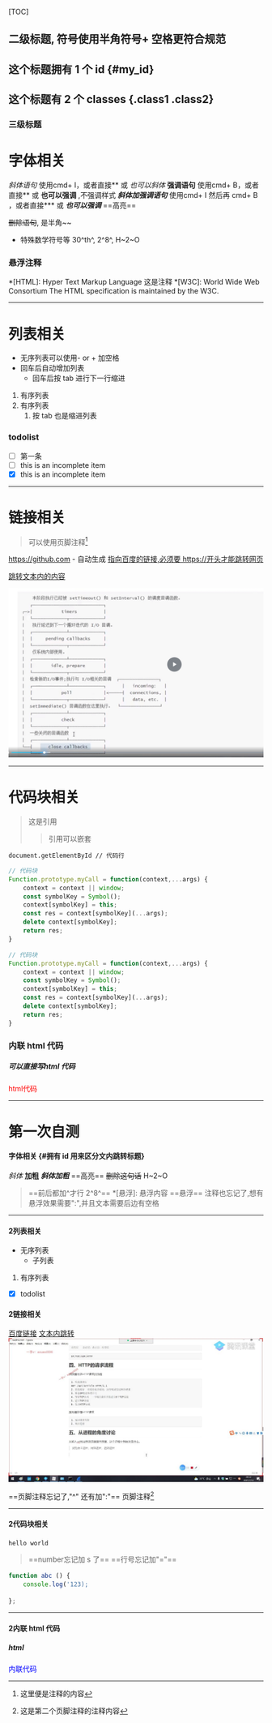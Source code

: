 [TOC]

## 二级标题, 符号使用半角符号+ 空格更符合规范
## 这个标题拥有 1 个 id {#my_id}
## 这个标题有 2 个 classes {.class1 .class2}
### 三级标题

# 字体相关
*斜体语句* 使用cmd+ I，或者直接** 或 _也可以斜体_ 
**强调语句** 使用cmd+ B，或者直接** 或 __也可以强调__ ,不强调样式
***斜体加强调语句*** 使用cmd+ I 然后再 cmd+ B ，或者直接*** 或 ___也可以强调___
==高亮==

~~删除语句~~, 是半角~~

- 特殊数学符号等 30^th^, 2^8^, H~2~O

### 悬浮注释
*[HTML]: Hyper Text Markup Language 这是注释
*[W3C]: World Wide Web Consortium
The HTML specification
is maintained by the W3C.

---

# 列表相关

- 无序列表可以使用- or + 加空格
- 回车后自动增加列表
  - 回车后按 tab 进行下一行缩进


1. 有序列表
2. 有序列表
   1. 按 tab 也是缩进列表

### todolist
- [ ] 第一条
- [ ] this is an incomplete item
- [x] this is an incomplete item
   
---

# 链接相关

> 可以使用页脚注释[^1]

[^1]: 这里便是注释的内容

https://github.com - 自动生成
[指向百度的链接,必须要 https://开头才能跳转网页](https://www.baidu.com)

[跳转文本内的内容](#二级标题-符号使用半角符号-空格更符合规范)

![event loop](/old/eventloop.png)

---

# 代码块相关

> 这是引用
> > 引用可以嵌套

`document.getElementById // 代码行`

```javascript {.line-numbers highlight=1-4}
// 代码块
Function.prototype.myCall = function(context,...args) {
    context = context || window;
    const symbolKey = Symbol();
    context[symbolKey] = this;
    const res = context[symbolKey](...args);
    delete context[symbolKey];
    return res;
}
```

```javascript {.line-numbers highlight=[1-2 5-7]}
// 代码块
Function.prototype.myCall = function(context,...args) {
    context = context || window;
    const symbolKey = Symbol();
    context[symbolKey] = this;
    const res = context[symbolKey](...args);
    delete context[symbolKey];
    return res;
}
```



### 内联 html 代码

<h5>可以直接写html 代码</h5>
<div style="color: red">
    html代码
</div>

---

# 第一次自测
#### 字体相关 {#拥有 id 用来区分文内跳转标题}
*斜体*
**加粗**
***斜体加粗***
==高亮==
~~删除这句话~~
H~2~O
> ==前后都加^才行 2^8^==
> *[悬浮]: 悬浮内容 
> ==悬浮== 注释也忘记了,想有悬浮效果需要":",并且文本需要后边有空格 

---

#### 2列表相关

- 无序列表
  - 子列表
1. 有序列表

- [x] todolist


#### 2链接相关

[百度链接](https://baidu.com)
[文本内跳转](#字体相关-拥有-id-用来区分文内跳转标题)
![图片](old/下载.png)

==页脚注释忘记了,"^" 还有加":"==
页脚注释[^2]
[^2]: 这是第二个页脚注释的注释内容

---

#### 2代码块相关

`hello world`

> ==number忘记加 s 了== ==行号忘记加"="==
```javascript {.line-numbers highlight=[1-1 4-4]}
function abc () {
    console.log('123);

};
```

---

#### 2内联 html 代码
<h5>html</h5>
<div style="color: blue">内联代码</div>




